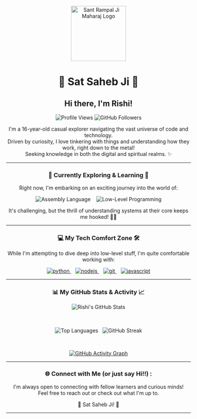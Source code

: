 <p align="center">
  <a href="https://www.jagatgururampalji.org/" target="_blank">
    <img src="https://www.jagatgururampalji.org/theme/alpha-v-1.0-2024/assets/img/logo.webp" alt="Sant Rampal Ji Maharaj Logo" width="150">
  </a>
</p>
<h1 align="center">🙏 Sat Saheb Ji 🙏</h1>
<h2 align="center">Hi there, I'm Rishi!</h2>

<p align="center">
  <img src="https://komarev.com/ghpvc/?username=R1shu404&label=Profile%20Views&color=blueviolet&style=flat-square" alt="Profile Views" />
  <img src="https://img.shields.io/github/followers/R1shu404?style=flat-square&label=Followers&logo=github&color=teal" alt="GitHub Followers" />
</p>

<p align="center">
  I'm a 16-year-old casual explorer navigating the vast universe of code and technology. <br>
  Driven by curiosity, I love tinkering with things and understanding how they work, right down to the metal! <br>
  Seeking knowledge in both the digital and spiritual realms. ✨
</p>

---

<h3 align="center">🚀 Currently Exploring & Learning 🌌</h3>

<p align="center">
  Right now, I'm embarking on an exciting journey into the world of:
</p>
<p align="center">
  <img src="https://img.shields.io/badge/Assembly-%23A17A4D.svg?style=for-the-badge&logo=assemblyscript&logoColor=white" alt="Assembly Language"/>
    
  <img src="https://img.shields.io/badge/Low--Level%20Programming-%23007ACC.svg?style=for-the-badge&logo=c&logoColor=white" alt="Low-Level Programming"/>
</p>
<p align="center">
  It's challenging, but the thrill of understanding systems at their core keeps me hooked! 🧠💡
</p>

---

<h3 align="center">💻 My Tech Comfort Zone 🛠️</h3>

<p align="center">
  While I'm attempting to dive deep into low-level stuff, I'm quite comfortable working with:
</p>
<p align="center">
  <a href="https://www.python.org" target="_blank" rel="noreferrer"> <img src="https://img.shields.io/badge/Python-3776AB?style=for-the-badge&logo=python&logoColor=white" alt="python"/> </a>
    
  <a href="https://nodejs.org" target="_blank" rel="noreferrer"> <img src="https://img.shields.io/badge/Node.js-339933?style=for-the-badge&logo=nodedotjs&logoColor=white" alt="nodejs"/> </a>
    
  <a href="https://git-scm.com/" target="_blank" rel="noreferrer"> <img src="https://img.shields.io/badge/Git-F05032?style=for-the-badge&logo=git&logoColor=white" alt="git"/> </a>
    
  <a href="https://developer.mozilla.org/en-US/docs/Web/JavaScript" target="_blank" rel="noreferrer"> <img src="https://img.shields.io/badge/JavaScript-F7DF1E?style=for-the-badge&logo=javascript&logoColor=black" alt="javascript"/> </a>
</p>

---

<h3 align="center">📊 My GitHub Stats & Activity 📈</h3>

<p align="center">
  <img align="center" src="https://github-readme-stats.vercel.app/api?username=R1shu404&show_icons=true&theme=tokyonight&hide_border=true&count_private=true&include_all_commits=true" alt="Rishi's GitHub Stats" />
</p>
<br>
<p align="center">
  <img align="center" src="https://github-readme-stats.vercel.app/api/top-langs/?username=R1shu404&layout=compact&theme=tokyonight&hide_border=true&langs_count=8" alt="Top Languages" />
   
  <img align="center" src="https://streak-stats.demolab.com?user=R1shu404&theme=tokyonight&hide_border=true" alt="GitHub Streak" />
</p>
<br>
<p align="center">
  <a href="https://github.com/R1shu404">
    <img align="center" src="https://github-readme-activity-graph.vercel.app/graph?username=R1shu404&bg_color=1A1B27&color=70A5FD&line=70A5FD&point=BF91F3&area=true&hide_border=true" alt="GitHub Activity Graph" />
  </a>
</p>

---

<h3 align="center">🌐 Connect with Me (or just say Hi!!) :</h3>

<p align="center">
  I'm always open to connecting with fellow learners and curious minds! <br>
  Feel free to reach out or check out what I'm up to.
</p>
<p align="center">
<!--   <a href="#" target="_blank"><img src="https://img.shields.io/badge/LinkedIn-%230077B5.svg?&style=for-the-badge&logo=linkedin&logoColor=white" alt="LinkedIn"></a>
<a href="#" target="_blank"><img src="https://img.shields.io/badge/Twitter-%231DA1F2.svg?&style=for-the-badge&logo=Twitter&logoColor=white" alt="Twitter"></a>
<a href="mailto:your-email@example.com"><img src="https://img.shields.io/badge/Gmail-D14836?style=for-the-badge&logo=gmail&logoColor=white" alt="Gmail"></a> -->
</p>

<p align="center">🙏 Sat Saheb Ji! 🙏</p>

<!-- Optional: Add a fun touch -->
<!-- <p align="center">
  <img src="https://media.giphy.com/media/LnQjpWaON8nhr21vNW/giphy.gif" width="60">
</p> -->

---
